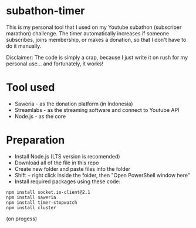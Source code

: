 # subathon-timer

This is my personal tool that I used on my Youtube subathon (subscriber marathon) challenge. The timer automatically increases if someone subscribes, joins membership, or makes a donation, so that I don't have to do it manually.

Disclaimer: The code is simply a crap, because I just write it on rush for my personal use... and fortunately, it works!

# Tool used
- Saweria - as the donation platform (in Indonesia)
- Streamlabs - as the streaming software and connect to Youtube API
- Node.js - as the core 

# Preparation
- Install Node.js (LTS version is recomended)
- Download all of the file in this repo
- Create new folder and paste files into the folder
- Shift + right click inside the folder, then "Open PowerShell window here" 
- Install required packages using these code:
```
npm install socket.io-client@2.1
npm install saweria
npm install timer-stopwatch
npm install cluster
````

(on progess)
